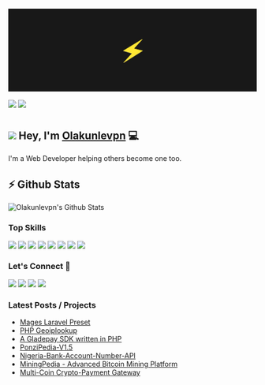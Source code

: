 ![Repository Banner](banner.png)

[![](https://komarev.com/ghpvc/?username=olakunlevpn&color=blue&label=Profile%20Views)](https://github.com/olakunlevpn/Olakunlevpn)
[![](https://img.shields.io/github/followers/olakunlevpn?label=GitHub%20Followers)](https://github.com/olakunlevpn)

# <h2><img src="https://emojis.slackmojis.com/emojis/images/1490885301/1973/mario_luigi_dance.gif?1490885301" width="30"/> Hey, I'm [Olakunlevpn](https://maylancer.org) 💻

I'm a Web Developer helping others become one too.

## ⚡ Github Stats

![Olakunlevpn's Github Stats](https://github-readme-stats.vercel.app/api?username=olakunlevpn&theme=dark)

### Top Skills 
[![](https://img.shields.io/badge/PHP-777BB4?style=for-the-badge&logo=php&logoColor=white)](https://github.com/olakunlevpn)
[![](https://img.shields.io/badge/Python-14354C?style=for-the-badge&logo=python&logoColor=white)](https://github.com/olakunlevpn)
[![](https://img.shields.io/badge/HTML5-E34F26?style=for-the-badge&logo=html5&logoColor=white)](https://github.com/olakunlevpn)
[![](https://img.shields.io/badge/Node.js-43853D?style=for-the-badge&logo=node.js&logoColor=white)](https://github.com/olakunlevpn)
[![](https://img.shields.io/badge/JavaScript-F7DF1E?style=for-the-badge&logo=javascript&logoColor=black)](https://github.com/olakunlevpn)
[![](https://img.shields.io/badge/C%23-239120?style=for-the-badge&logo=c-sharp&logoColor=white)](https://github.com/olakunlevpn)
[![](https://img.shields.io/badge/TypeScript-007ACC?style=for-the-badge&logo=typescript&logoColor=white)](https://github.com/olakunlevpn)
[![](https://img.shields.io/badge/Vue.js-35495E?style=for-the-badge&logo=vue.js&logoColor=4FC08D)](https://github.com/olakunlevpn)

### Let's Connect 🔗

[![](https://img.shields.io/badge/linkedin-%230077B5.svg?&style=for-the-badge&logo=linkedin&logoColor=white0e76a8)](https://www.linkedin.com/in/olakunlevpn/)
[![](https://img.shields.io/badge/twitter-%230077B5.svg?&style=for-the-badge&logo=twitter&logoColor=white&color=00acee)](https://twitter.com/olakunle_vpn) 
[![](https://img.shields.io/badge/instagram-%230077B5.svg?&style=for-the-badge&logo=instagram&logoColor=white&color=8a3ab9)](https://www.instagram.com/olakunle_vpn/)
[![](https://img.shields.io/badge/WhatsApp-25D366?style=for-the-badge&logo=whatsapp&logoColor=white)](https://wa.link/q1dmy4)


### Latest Posts / Projects
<!-- BLOG-POST-LIST:START -->
- [Mages Laravel Preset](https://github.com/olakunlevpn/mages)
- [PHP Geoiplookup](https://github.com/olakunlevpn/geoiplookup)
- [A Gladepay SDK written in PHP](https://github.com/olakunlevpn/gladepaysdk-php)
- [PonziPedia-V1.5](https://github.com/olakunlevpn/PonziPedia-V1.5)
- [Nigeria-Bank-Account-Number-API](https://github.com/olakunlevpn/Nigeria-Bank-Account-Number-API)
- [MiningPedia - Advanced Bitcoin Mining Platform ](https://github.com/olakunlevpn/MiningPedia)
- [Multi-Coin Crypto-Payment Gateway](https://codecanyon.net/item/multicoin-cryptopayment-gateway/26069497)
<!-- BLOG-POST-LIST:END -->


